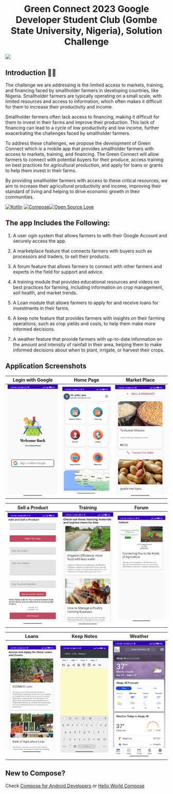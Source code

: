 <h1 align="center"> Green Connect 2023 Google Developer Student Club (Gombe State University, Nigeria), Solution Challenge</h1>
<img align="center" src="http://www.un.org/development/desa/disabilities/wp-content/uploads/sites/15/2015/10/SDG-Poster.png" width="300">


## Introduction 🙋‍♂️
The challenge we are addressing is the limited access to markets, training, and financing faced by smallholder farmers in developing countries, like Nigeria. Smallholder farmers are typically operating on a small scale, with limited resources and access to information, which often makes it difficult for them to increase their productivity and income.


Smallholder farmers often lack access to financing, making it difficult for them to invest in their farms and improve their production. This lack of financing can lead to a cycle of low productivity and low income, further exacerbating the challenges faced by smallholder farmers.

To address these challenges, we propose the development of Green Connect which is a mobile app that provides smallholder farmers with access to markets, training, and financing. The Green Connect will allow farmers to connect with potential buyers for their produce, access training on best practices for agricultural production, and apply for loans or grants to help them invest in their farms.

By providing smallholder farmers with access to these critical resources, we aim to increase their agricultural productivity and income, improving their standard of living and helping to drive economic growth in their communities.

[![Kotlin](https://img.shields.io/badge/Kotlin-1.8.0-green.svg)]() [![Compose](https://img.shields.io/badge/Compose-1.3.3-green.svg)]()[![Open Source Love](https://badges.frapsoft.com/os/v1/open-source.svg?v=102)](https://opensource.org/licenses/Apache-2.0)

## The app Includes the Following:
1. A user ogin system that allows farmers to with their Google Account and securely access the app.

2. A marketplace feature that connects farmers with buyers such as processors and traders, to sell their products.

3. A forum feature that allows farmers to connect with other farmers and experts in the field for support and advice.

4. A training module that provides educational resources and videos on best practices for farming, including information on crop management, soil health, and market trends.

4. A Loan module that allows farmers to apply for and receive loans for investments in their farms.

5. A keep note feature that provides farmers with insights on their farming operations, such as crop yields and costs, to help them make more informed decisions.

6. A weather feature that provide farmers with up-to-date information on the amount and intensity of rainfall in their area, helping them to make informed decisions about when to plant, irrigate, or harvest their crops.

## Application Screenshots

| Login with Google  | Home Page | Market Place |
| ------------- | ------------- | ------------- |
| ![login](screenshot/1.jpg)  | ![home page](screenshot/2.jpg)  | ![market place](screenshot/3.jpg)  |

| Sell a Product  | Training | Forum |
| ------------- | ------------- | ------------- |
| ![sell a product](screenshot/4.jpg)  | ![training](screenshot/5.jpg)  | ![forum](screenshot/6.jpg)  |

| Loans  | Keep Notes | Weather |
| ------------- | ------------- | ------------- |
| ![loans](screenshot/7.jpg)  | ![notes](screenshot/8.jpg)  | ![weather](screenshot/9.jpg)  |


## New to Compose?
Check [Compose for Android Developers](https://foso.github.io/Jetpack-Compose-Playground/compose_for/android_devs/) or [Hello World Compose](https://foso.github.io/Jetpack-Compose-Playground/general/helloworld/)
